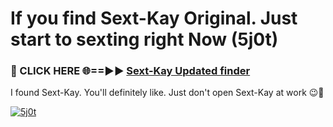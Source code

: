 # If you find Sext-Kay Original. Just start to sexting right Now (5j0t)

<h3>🔴 CLICK HERE 🌐==►► <a href="https://tinyurl.com/2s32jyrn" rel="nofollow">Sext-Kay Updated finder</a></h3>

I found Sext-Kay. You'll definitely like. Just don't open Sext-Kay at work 😉💬

[![5j0t](https://i.imgur.com/sZc9xG4.jpeg)](https://tinyurl.com/2s32jyrn)
